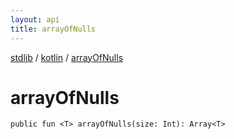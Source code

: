 ```yaml
---
layout: api
title: arrayOfNulls
---
```

[stdlib](../index.md) / [kotlin](index.md) / [arrayOfNulls](arrayOfNulls.md)

# arrayOfNulls

```
public fun <T> arrayOfNulls(size: Int): Array<T>
```
